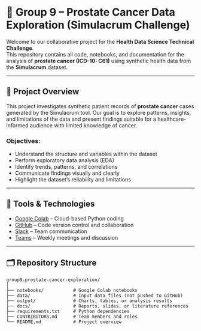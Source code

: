 # 🧪 Group 9 – Prostate Cancer Data Exploration (Simulacrum Challenge)

Welcome to our collaborative project for the **Health Data Science Technical Challenge**.  
This repository contains all code, notebooks, and documentation for the analysis of **prostate cancer (ICD-10: C61)** using synthetic health data from the **Simulacrum** dataset.

---

## 📌 Project Overview

This project investigates synthetic patient records of **prostate cancer** cases generated by the Simulacrum tool. Our goal is to explore patterns, insights, and limitations of the data and present findings suitable for a healthcare-informed audience with limited knowledge of cancer.

### Objectives:
- Understand the structure and variables within the dataset
- Perform exploratory data analysis (EDA)
- Identify trends, patterns, and correlations
- Communicate findings visually and clearly
- Highlight the dataset’s reliability and limitations

---

## 🔧 Tools & Technologies

- [Google Colab](https://colab.research.google.com/drive/10no_5-aymrkJpLo_mtiKMki3hxeguVVp?usp=sharing) – Cloud-based Python coding
- [GitHub](https://github.com/ogeohia/HDRUK-group9-prostate-cancer-exploration) – Code version control and collaboration
- [Slack](https://group9hdruk.slack.com/) – Team communication
- [Teams](https://teams.microsoft.com/l/meetup-join/19:meeting_MWM1MzBkOTgtZTNkYi00NmFkLWJkYjUtZDg4NzFiZTRhNzc3@thread.v2/0?context=%7B%22Tid%22:%222b897507-ee8c-4575-830b-4f8267c3d307%22,%22Oid%22:%2269cac2af-f7ae-48fe-b493-0720125830a2%22%7D) – Weekly meetings and discussion

---

## 🗂 Repository Structure

```
group9-prostate-cancer-exploration/
│
├── notebooks/           # Google Colab notebooks
├── data/                # Input data files (not pushed to GitHub)
├── output/              # Charts, tables, or analysis results
├── docs/                # Reports, slides, or literature references
├── requirements.txt     # Python dependencies
├── CONTRIBUTORS.md      # Team members and roles
└── README.md            # Project overview 
